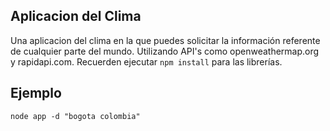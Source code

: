 ## Aplicacion del Clima

Una aplicacion del clima en la que puedes solicitar la información referente de cualquier parte del mundo. Utilizando API's como openweathermap.org y rapidapi.com. Recuerden ejecutar ``` npm install ``` para las librerías.


## Ejemplo
```
node app -d "bogota colombia"
```